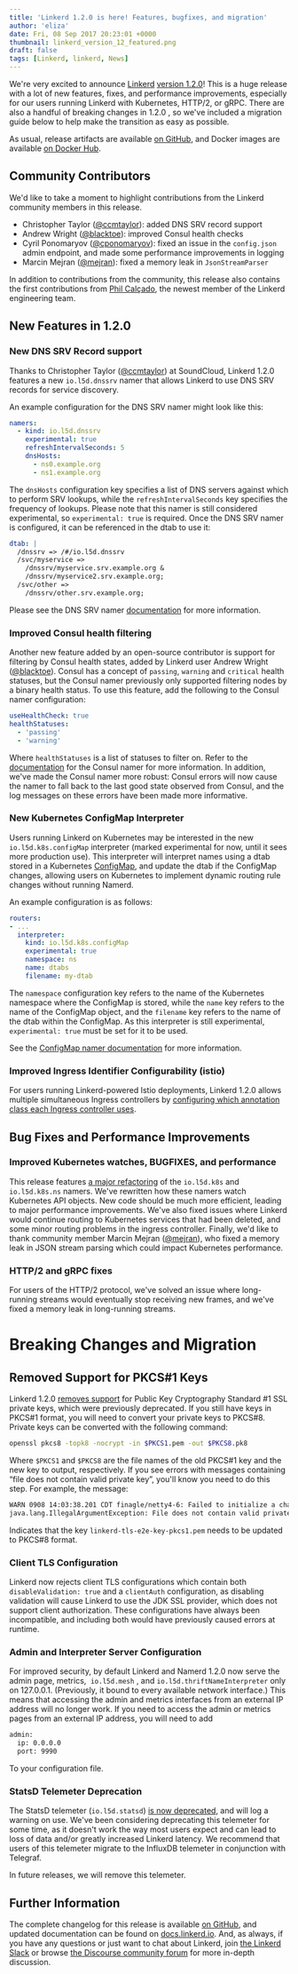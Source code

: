 ```yaml
---
title: 'Linkerd 1.2.0 is here! Features, bugfixes, and migration'
author: 'eliza'
date: Fri, 08 Sep 2017 20:23:01 +0000
thumbnail: linkerd_version_12_featured.png
draft: false
tags: [Linkerd, linkerd, News]
---
```


We're very excited to announce
[Linkerd](https://github.com/linkerd/linkerd/releases/tag/1.2.0) [version
1.2.0](https://github.com/linkerd/linkerd/releases/tag/1.2.0)! This is a huge
release with a lot of new features, fixes, and performance improvements,
especially for our users running Linkerd with Kubernetes, HTTP/2, or gRPC. There
are also a handful of breaking changes in 1.2.0 , so we've included a migration
guide below to help make the transition as easy as possible.

As usual, release artifacts are available [on
GitHub](https://github.com/linkerd/linkerd/releases/tag/1.2.0), and Docker
images are available [on Docker
Hub](https://hub.docker.com/r/buoyantio/linkerd/).

## Community Contributors

We'd like to take a moment to highlight contributions from the Linkerd community
members in this release.

- Christopher Taylor ([@ccmtaylor](https://github.com/ccmtaylor)): added DNS SRV
  record support
- Andrew Wright ([@blacktoe](https://github.com/blacktoe)): improved Consul
  health checks
- Cyril Ponomaryov ([@cponomaryov](https://github.com/cponomaryov)): fixed an
  issue in the `config.json` admin endpoint, and made some performance
  improvements in logging
- Marcin Mejran ([@mejran](https://github.com/mejran)): fixed a memory leak in
  `JsonStreamParser`

In addition to contributions from the community, this release also contains the
first contributions from [Phil
Calçado](http://philcalcado.com/2017/08/09/buoyant.html), the newest member of
the Linkerd engineering team.

## New Features in 1.2.0

### New DNS SRV Record support

Thanks to Christopher Taylor ([@ccmtaylor](https://github.com/ccmtaylor)) at
SoundCloud, Linkerd 1.2.0 features a new `io.l5d.dnssrv` namer that allows
Linkerd to use DNS SRV records for service discovery.

An example configuration for the DNS SRV namer might look like this:

```yml
namers:
  - kind: io.l5d.dnssrv
    experimental: true
    refreshIntervalSeconds: 5
    dnsHosts:
      - ns0.example.org
      - ns1.example.org
```

The `dnsHosts` configuration key specifies a list of DNS servers against which
to perform SRV lookups, while the `refreshIntervalSeconds` key specifies the
frequency of lookups. Please note that this namer is still considered
experimental, so `experimental: true` is required. Once the DNS SRV namer is
configured, it can be referenced in the dtab to use it:

```yml
dtab: |
  /dnssrv => /#/io.l5d.dnssrv
  /svc/myservice =>
    /dnssrv/myservice.srv.example.org &
    /dnssrv/myservice2.srv.example.org;
  /svc/other =>
    /dnssrv/other.srv.example.org;
```

Please see the DNS SRV namer
[documentation](https://linkerd.io/config/head/linkerd/index.html#dns-srv-records)
for more information.

### Improved Consul health filtering

Another new feature added by an open-source contributor is support for filtering
by Consul health states, added by Linkerd user Andrew Wright
([@blacktoe](https://github.com/blacktoe)). Consul has a concept of `passing`,
`warning` and `critical` health statuses, but the Consul namer previously only
supported filtering nodes by a binary health status. To use this feature, add
the following to the Consul namer configuration:

```yml
useHealthCheck: true
healthStatuses:
  - 'passing'
  - 'warning'
```

Where `healthStatuses` is a list of statuses to filter on. Refer to the
[documentation](https://linkerd.io/config/1.2.0/linkerd/index.html#consul-configuration)
for the Consul namer for more information. In addition, we've made the Consul
namer more robust: Consul errors will now cause the namer to fall back to the
last good state observed from Consul, and the log messages on these errors have
been made more informative.

### New Kubernetes ConfigMap Interpreter

Users running Linkerd on Kubernetes may be interested in the new
`io.l5d.k8s.configMap` interpreter (marked experimental for now, until it sees
more production use). This interpreter will interpret names using a dtab stored
in a Kubernetes
[ConfigMap](https://kubernetes.io/docs/tasks/configure-pod-container/configmap/#understanding-configmaps),
and update the dtab if the ConfigMap changes, allowing users on Kubernetes to
implement dynamic routing rule changes without running Namerd.

An example configuration is as follows:

```yml
routers:
- ...
  interpreter:
    kind: io.l5d.k8s.configMap
    experimental: true
    namespace: ns
    name: dtabs
    filename: my-dtab
```

The `namespace` configuration key refers to the name of the Kubernetes namespace
where the ConfigMap is stored, while the `name` key refers to the name of the
ConfigMap object, and the `filename` key refers to the name of the dtab within
the ConfigMap. As this interpreter is still experimental, `experimental: true`
must be set for it to be used.

See the [ConfigMap namer
documentation](https://linkerd.io/config/1.2.0/linkerd/index.html#kubernetes-configmap)
for more information.

### Improved Ingress Identifier Configurability (istio)

For users running Linkerd-powered Istio deployments, Linkerd 1.2.0 allows
multiple simultaneous Ingress controllers by [configuring which annotation class
each Ingress controller
uses](https://github.com/linkerd/linkerd/blob/master/linkerd/docs/protocol-http.md).

## Bug Fixes and Performance Improvements

### Improved Kubernetes watches, BUGFIXES, and performance

This release features [a major
refactoring](https://github.com/linkerd/linkerd/pull/1603) of the `io.l5d.k8s`
and `io.l5d.k8s.ns` namers. We've rewritten how these namers watch Kubernetes
API objects. New code should be much more efficient, leading to major
performance improvements. We've also fixed issues where Linkerd would continue
routing to Kubernetes services that had been deleted, and some minor routing
problems in the ingress controller. Finally, we'd like to thank community member
Marcin Mejran ([@mejran](https://github.com/mejran)), who fixed a memory leak in
JSON stream parsing which could impact Kubernetes performance.

### HTTP/2 and gRPC fixes

For users of the HTTP/2 protocol, we've solved an issue where long-running
streams would eventually stop receiving new frames, and we've fixed a memory
leak in long-running streams.

# Breaking Changes and Migration

## Removed Support for PKCS#1 Keys

Linkerd 1.2.0 [removes support](https://github.com/linkerd/linkerd/pull/1590)
for Public Key Cryptography Standard #1 SSL private keys, which were previously
deprecated. If you still have keys in PKCS#1 format, you will need to convert
your private keys to PKCS#8. Private keys can be converted with the following
command:

```bash
openssl pkcs8 -topk8 -nocrypt -in $PKCS1.pem -out $PKCS8.pk8
```

Where `$PKCS1` and `$PKCS8` are the file names of the old PKCS#1 key and the new
key to output, respectively. If you see errors with messages containing “file
does not contain valid private key”, you'll know you need to do this step. For
example, the message:

```txt
WARN 0908 14:03:38.201 CDT finagle/netty4-6: Failed to initialize a channel. Closing: [id: 0xdd6c26dd]
java.lang.IllegalArgumentException: File does not contain valid private key: finagle/h2/src/e2e/resources/linkerd-tls-e2e-key-pkcs1.pem
```

Indicates that the key `linkerd-tls-e2e-key-pkcs1.pem` needs to be updated to
PKCS#8 format.

### Client TLS Configuration

Linkerd now rejects client TLS configurations which contain both
`disableValidation: true` and a `clientAuth` configuration, as disabling
validation will cause Linkerd to use the JDK SSL provider, which does not
support client authorization. These configurations have always been
incompatible, and including both would have previously caused errors at runtime.

### Admin and Interpreter Server Configuration

For improved security, by default Linkerd and Namerd 1.2.0 now serve the admin
page, metrics,  `io.l5d.mesh` , and `io.l5d.thriftNameInterpreter` only on
127.0.0.1. (Previously, it bound to every available network interface.) This
means that accessing the admin and metrics interfaces from an external IP
address will no longer work. If you need to access the admin or metrics pages
from an external IP address, you will need to add

```txt
admin:
  ip: 0.0.0.0
  port: 9990
```

To your configuration file.

### StatsD Telemeter Deprecation

The StatsD telemeter (`io.l5d.statsd`) [is now
deprecated](https://discourse.linkerd.io/t/deprecating-the-statsd-telemeter/268/1),
and will log a warning on use. We've been considering deprecating this telemeter
for some time, as it doesn't work the way most users expect and can lead to loss
of data and/or greatly increased Linkerd latency. We recommend that users of
this telemeter migrate to the InfluxDB telemeter in conjunction with Telegraf.

In future releases, we will remove this telemeter.

## Further Information

The complete changelog for this release is available [on
GitHub](https://github.com/linkerd/linkerd/blob/master/CHANGES.md#120-2017-09-07),
and updated documentation can be found on
[docs.linkerd.io](https://linkerd.io/config/1.2.0/linkerd/index.html). And, as
always, if you have any questions or just want to chat about Linkerd, join [the
Linkerd Slack](http://slack.linkerd.io/) or browse [the Discourse community
forum](https://discourse.linkerd.io) for more in-depth discussion.

